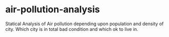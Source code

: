 # air-pollution-analysis
Statical Analysis of Air pollution depending upon population and density of city. Which city is in total bad condition and which ok to live in.
